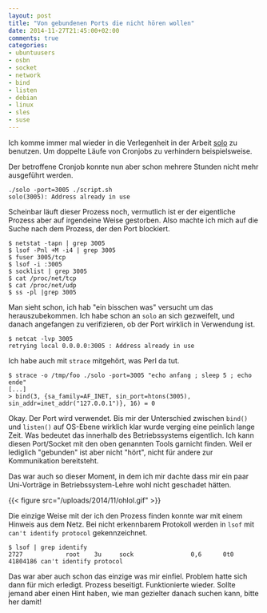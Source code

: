 ```yaml
---
layout: post
title: "Von gebundenen Ports die nicht hören wollen"
date: 2014-11-27T21:45:00+02:00
comments: true
categories:
- ubuntuusers
- osbn
- socket
- network
- bind
- listen
- debian
- linux
- sles
- suse
---
```


Ich komme immer mal wieder in die Verlegenheit in der Arbeit
[solo](http://timkay.com/solo/solo) zu benutzen.
Um doppelte Läufe von Cronjobs zu verhindern beispielsweise.

Der betroffene Cronjob konnte nun aber schon mehrere Stunden nicht mehr
ausgeführt werden.

```
./solo -port=3005 ./script.sh
solo(3005): Address already in use
```

Scheinbar läuft dieser Prozess noch, vermutlich ist er der eigentliche Prozess
aber auf irgendeine Weise gestorben.
Also machte ich mich auf die Suche nach dem Prozess, der den Port blockiert.

```
$ netstat -tapn | grep 3005
$ lsof -Pnl +M -i4 | grep 3005
$ fuser 3005/tcp
$ lsof -i :3005
$ socklist | grep 3005
$ cat /proc/net/tcp
$ cat /proc/net/udp
$ ss -pl |grep 3005
```

Man sieht schon, ich hab "ein bisschen was" versucht um das herauszubekommen.
Ich habe schon an `solo` an sich gezweifelt, und danach angefangen zu
verifizieren, ob der Port wirklich in Verwendung ist.

```
$ netcat -lvp 3005
retrying local 0.0.0.0:3005 : Address already in use
```

Ich habe auch mit `strace` mitgehört, was Perl da tut.

```
$ strace -o /tmp/foo ./solo -port=3005 "echo anfang ; sleep 5 ; echo ende"
[...]
> bind(3, {sa_family=AF_INET, sin_port=htons(3005), sin_addr=inet_addr("127.0.0.1")}, 16) = 0
```

Okay. Der Port wird verwendet. Bis mir der Unterschied zwischen `bind()` und `listen()`
auf OS-Ebene wirklich klar wurde verging eine peinlich lange
Zeit. Was bedeutet das innerhalb des Betriebssystems eigentlich. Ich kann
diesen Port/Socket mit den oben genannten Tools garnicht finden. Weil er
lediglich "gebunden" ist aber nicht "hört", nicht für andere zur Kommunikation
bereitsteht.

Das war auch so dieser Moment, in dem ich mir dachte dass mir ein paar
Uni-Vorträge in Betriebssystem-Lehre wohl nicht geschadet hätten.

{{< figure src="/uploads/2014/11/ohlol.gif" >}}

Die einzige Weise mit der ich den Prozess finden konnte war mit einem Hinweis
aus dem Netz. Bei nicht erkennbarem Protokoll werden in `lsof` mit `can't
identify protocol` gekennzeichnet.

```
$ lsof | grep identify
2727            root    3u     sock                0,6      0t0   41804186 can't identify protocol
```

Das war aber auch schon das einzige was mir einfiel. Problem hatte sich dann für
mich erledigt. Prozess beseitigt. Funktionierte wieder.
Sollte jemand aber einen Hint haben, wie man gezielter danach
suchen kann, bitte her damit!
